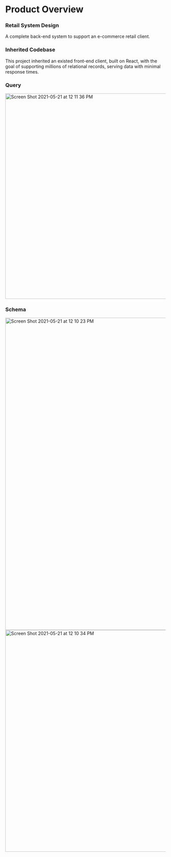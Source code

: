 # Product Overview

### Retail System Design
A complete back-end system to support an e-commerce retail client.

### Inherited Codebase
This project inherited an existed front-end client, built on React, with the goal of supporting millions of relational records, serving data with minimal response times.



### Query 
<img width="643" alt="Screen Shot 2021-05-21 at 12 11 36 PM" src="https://user-images.githubusercontent.com/73361300/119181333-adad2680-ba2e-11eb-8e9e-78156ab87b58.png">

### Schema
<img width="977" alt="Screen Shot 2021-05-21 at 12 10 23 PM" src="https://user-images.githubusercontent.com/73361300/119181442-d8977a80-ba2e-11eb-9978-0cc02df1808d.png">
<img width="694" alt="Screen Shot 2021-05-21 at 12 10 34 PM" src="https://user-images.githubusercontent.com/73361300/119181474-e220e280-ba2e-11eb-8a34-f606dd1a19c7.png">
